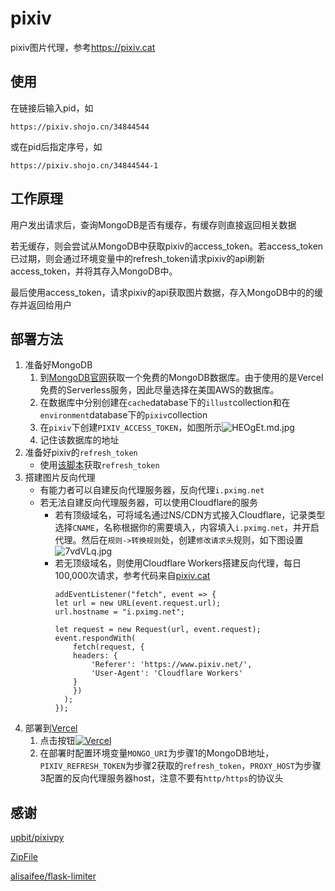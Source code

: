 # pixiv
pixiv图片代理，参考<https://pixiv.cat>

## 使用
在链接后输入pid，如
```
https://pixiv.shojo.cn/34844544
```
或在pid后指定序号，如
```
https://pixiv.shojo.cn/34844544-1
```

## 工作原理
用户发出请求后，查询MongoDB是否有缓存，有缓存则直接返回相关数据

若无缓存，则会尝试从MongoDB中获取pixiv的access_token。若access_token已过期，则会通过环境变量中的refresh_token请求pixiv的api刷新access_token，并将其存入MongoDB中。

最后使用access_token，请求pixiv的api获取图片数据，存入MongoDB中的的缓存并返回给用户

## 部署方法
1. 准备好MongoDB
    1. 到[MongoDB官网](https://www.mongodb.com/)获取一个免费的MongoDB数据库。由于使用的是Vercel免费的Serverless服务，因此尽量选择在美国AWS的数据库。
    2. 在数据库中分别创建在`cache`database下的`illust`collection和在`environment`database下的`pixiv`collection
    3. 在`pixiv`下创建`PIXIV_ACCESS_TOKEN`，如图所示![HEOgEt.md.jpg](https://s4.ax1x.com/2022/02/03/HEOgEt.md.jpg)
    4. 记住该数据库的地址
2. 准备好pixiv的`refresh_token`
    - 使用[该脚本](https://gist.github.com/ZipFile/c9ebedb224406f4f11845ab700124362)获取`refresh_token`
3. 搭建图片反向代理
    - 有能力者可以自建反向代理服务器，反向代理`i.pximg.net`
    - 若无法自建反向代理服务器，可以使用Cloudflare的服务
        - 若有顶级域名，可将域名通过NS/CDN方式接入Cloudflare，记录类型选择`CNAME`，名称根据你的需要填入，内容填入`i.pximg.net`，并开启代理。然后在`规则->转换规则`处，创建`修改请求头`规则，如下图设置![7vdVLq.jpg](https://s4.ax1x.com/2022/01/28/7vdVLq.jpg)
        - 若无顶级域名，则使用Cloudflare Workers搭建反向代理，每日100,000次请求，参考代码来自[pixiv.cat](https://pixiv.re/reverseproxy.html)
            ```
            addEventListener("fetch", event => {
            let url = new URL(event.request.url);
            url.hostname = "i.pximg.net";

            let request = new Request(url, event.request);
            event.respondWith(
                fetch(request, {
                headers: {
                    'Referer': 'https://www.pixiv.net/',
                    'User-Agent': 'Cloudflare Workers'
                }
                })
              );
            });
            ```
4. 部署到[Vercel](https://vercel.com)
    1. 点击按钮[![Vercel](https://vercel.com/button)](https://vercel.com/import/project?template=https://github.com/lrhtony/pixiv)
    2. 在部署时配置环境变量`MONGO_URI`为步骤1的MongoDB地址，
    `PIXIV_REFRESH_TOKEN`为步骤2获取的`refresh_token`，`PROXY_HOST`为步骤3配置的反向代理服务器host，注意不要有`http/https`的协议头

## 感谢
[upbit/pixivpy](https://github.com/upbit/pixivpy)

[ZipFile](https://gist.github.com/ZipFile/c9ebedb224406f4f11845ab700124362)

[alisaifee/flask-limiter](https://github.com/alisaifee/flask-limiter)